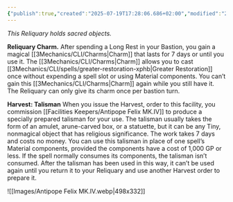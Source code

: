 ```yaml
---
{"publish":true,"created":"2025-07-19T17:28:06.686+02:00","modified":"2025-07-21T00:16:22.403+02:00","cssclasses":""}
---
```


*This Reliquary holds sacred objects.*

**Reliquary Charm.** After spending a Long Rest in your Bastion, you gain a magical [[3Mechanics/CLI/Charms\|Charm]] that lasts for 7 days or until you use it. The [[3Mechanics/CLI/Charms\|Charm]] allows you to cast [[3Mechanics/CLI/spells/greater-restoration-xphb\|Greater Restoration]] once without expending a spell slot or using Material components. You can’t gain this [[3Mechanics/CLI/Charms\|Charm]] again while you still have it. The Reliquary can only give its charm once per bastion turn.

**Harvest: Talisman** When you issue the Harvest, order to this facility, you commission [[Facilities Keepers/Antipope Felix MK.IV]] to produce a specially prepared talisman for your use. The talisman usually takes the form of an amulet, arune-carved box, or a statuette, but it can be any Tiny, nonmagical object that has religious significance. The work takes 7 days and costs no money. You can use this talisman in place of one spell’s Material components, provided the components have a cost of 1,000 GP or less. If the spell normally consumes its components, the talisman isn’t consumed. After the talisman has been used in this way, it can’t be used again until you return it to your Reliquary and use another Harvest order to prepare it.

![[Images/Antipope Felix MK.IV.webp|498x332]]